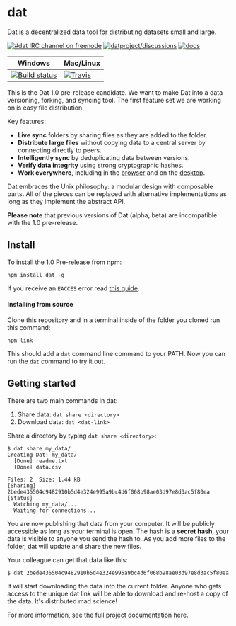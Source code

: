 # dat

Dat is a decentralized data tool for distributing datasets small and large.

[![#dat IRC channel on freenode](https://img.shields.io/badge/irc%20channel-%23dat%20on%20freenode-blue.svg)](http://webchat.freenode.net/?channels=dat)
[![datproject/discussions](https://badges.gitter.im/Join%20Chat.svg)](https://gitter.im/datproject/discussions?utm_source=badge&utm_medium=badge&utm_campaign=pr-badge&utm_content=badge)
[![docs](https://readthedocs.org/projects/pip/badge/?version=latest)](http://dat-data.readthedocs.org)


Windows        | Mac/Linux
-------------- | ------------
[![Build status](https://ci.appveyor.com/api/projects/status/github/maxogden/dat?branch=master&svg=true)](https://ci.appveyor.com/project/maxogden/dat) | [![Travis](https://api.travis-ci.org/maxogden/dat.svg)](https://travis-ci.org/maxogden/dat)


This is the Dat 1.0 pre-release candidate. We want to make Dat into a data versioning, forking, and syncing tool. The first feature set we are working on is easy file distribution.

Key features:

  * **Live sync** folders by sharing files as they are added to the folder.
  * **Distribute large files** without copying data to a central server by connecting directly to peers.
  * **Intelligently sync** by deduplicating data between versions.
  * **Verify data integrity** using strong cryptographic hashes.
  * **Work everywhere**, including in the [browser](https://github.com/karissa/hyperdrive-ui) and on the [desktop](https://github.com/juliangruber/dat-desktop).

Dat embraces the Unix philosophy: a modular design with composable parts. All of the pieces can be replaced with alternative implementations as long as they implement the abstract API.

**Please note** that previous versions of Dat (alpha, beta) are incompatible with the 1.0 pre-release.

## Install

To install the 1.0 Pre-release from npm:

```
npm install dat -g
```

If you receive an `EACCES` error read [this guide](https://docs.npmjs.com/getting-started/fixing-npm-permissions).

#### Installing from source

Clone this repository and in a terminal inside of the folder you cloned run this command:

```
npm link
```

This should add a `dat` command line command to your PATH. Now you can run the `dat` command to try it out.

## Getting started

There are two main commands in dat:

1. Share data: `dat share <directory>`
2. Download data: `dat <dat-link>`

Share a directory by typing `dat share <directory>`:

```
$ dat share my_data/
Creating Dat: my_data/
  [Done] readme.txt
  [Done] data.csv

Files: 2  Size: 1.44 kB
[Sharing] 2bede435504c9482910b5d4e324e995a9bc4d6f068b98ae03d97e8d3ac5f80ea
[Status]
  Watching my_data/...
  Waiting for connections...
```

You are now publishing that data from your computer. It will be publicly accessible as long as your terminal is open. The hash is a **secret hash**, your data is visible to anyone you send the hash to. As you add more files to the folder, dat will update and share the new files.

Your colleague can get that data like this:

```
$ dat 2bede435504c9482910b5d4e324e995a9bc4d6f068b98ae03d97e8d3ac5f80ea
```

It will start downloading the data into the current folder. Anyone who gets access to the unique dat link will be able to download and re-host a copy of the data. It's distributed mad science!

For more information, see the [full project documentation here](http://dat-data.readthedocs.org/).
